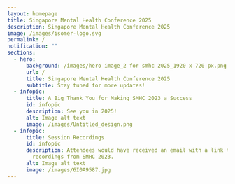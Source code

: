 ```yaml
---
layout: homepage
title: Singapore Mental Health Conference 2025
description: Singapore Mental Health Conference 2025
image: /images/isomer-logo.svg
permalink: /
notification: ""
sections:
  - hero:
      background: /images/hero image_2 for smhc 2025_1920 x 720 px.png
      url: /
      title: Singapore Mental Health Conference 2025
      subtitle: Stay tuned for more updates!
  - infopic:
      title: A Big Thank You for Making SMHC 2023 a Success
      id: infopic
      description: See you in 2025!
      alt: Image alt text
      image: /images/Untitled_design.png
  - infopic:
      title: Session Recordings
      id: infopic
      description: Attendees would have received an email with a link to the session
        recordings from SMHC 2023.
      alt: Image alt text
      image: /images/6I0A9587.jpg
---
```

